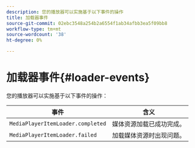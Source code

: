 ```yaml
---
description: 您的播放器可以实施基于以下事件的操作
title: 加载器事件
source-git-commit: 02ebc3548a254b2a6554f1ab34afbb3ea5f09bb8
workflow-type: tm+mt
source-wordcount: '38'
ht-degree: 0%

---
```


# 加载器事件{#loader-events}

您的播放器可以实施基于以下事件的操作：

| 事件 | 含义 |
|---|---|
| `MediaPlayerItemLoader.completed` | 媒体资源加载已成功完成。 |
| `MediaPlayerItemLoader.failed` | 加载媒体资源时出现问题。 |

